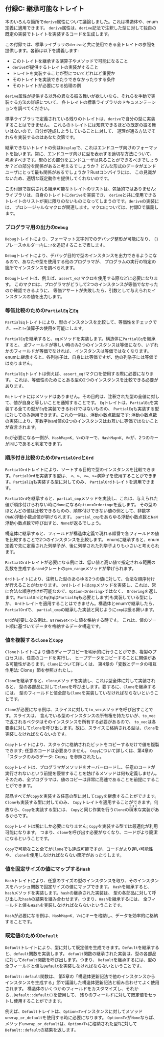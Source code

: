 <!-- ## Appendix C: Derivable Traits -->

## 付録C: 継承可能なトレイト

<!-- In various places in the book, we’ve discussed the `derive` attribute, which -->
<!-- you can apply to a struct or enum definition. The `derive` attribute generates -->
<!-- code that will implement a trait with its own default implementation on the -->
<!-- type you’ve annotated with the `derive` syntax. -->

本のいろんな箇所で`derive`属性について議論しました。これは構造体や、enum定義に適用できます。
`derive`属性は、`derive`記法で注釈した型に対して独自の既定の実装でトレイトを実装するコードを生成します。

<!-- In this appendix, we provide a reference of all the traits in the standard -->
<!-- library that you can use with `derive`. Each section covers: -->

この付録では、標準ライブラリの`derive`と共に使用できる全トレイトの参照を提供します。各節は以下を講義します:

<!-- * What operators and methods deriving this trait will enable -->
<!-- * What the implementation of the trait provided by `derive` does -->
<!-- * What implementing the trait signifies about the type -->
<!-- * The conditions in which you’re allowed or not allowed to implement the trait -->
<!-- * Examples of operations that require the trait -->

* このトレイトを継承する演算子やメソッドで可能になること
* `derive`が提供するトレイトの実装がすること
* トレイトを実装することが型についてどれほど重要か
* そのトレイトを実装できたりできなかったりする条件
* そのトレイトが必要になる処理の例

<!-- If you want different behavior than that provided by the `derive` attribute, -->
<!-- consult the standard library documentation for each trait for details on how to -->
<!-- manually implement them. -->

`derive`属性が提供する以外の異なる振る舞いが欲しいなら、それらを手動で実装する方法の詳細について、
各トレイトの標準ライブラリのドキュメンテーションを調べてください。

<!-- The rest of the traits defined in the standard library can’t be implemented on -->
<!-- your types using `derive`. These traits don’t have sensible default behavior, -->
<!-- so it’s up to you to implement them in the way that makes sense for what you’re -->
<!-- trying to accomplish. -->

標準ライブラリで定義されている残りのトレイトは、`derive`で自分の型に実装することはできません。
これらのトレイトには知覚できるほどの既定の振る舞いはないので、自分が達成しようしていることに対して、
道理が通る方法でそれらを実装するのはあなた次第です。

<!-- An example of a trait that can’t be derived is `Display`, which handles -->
<!-- formatting for end users. You should always consider the appropriate way to -->
<!-- display a type to an end user. What parts of the type should an end user be -->
<!-- allowed to see? What parts would they find relevant? What format of the data -->
<!-- would be most relevant to them? The Rust compiler doesn’t have this insight, so -->
<!-- it can’t provide appropriate default behavior for you. -->

継承できないトレイトの例は`Display`で、これはエンドユーザ向けのフォーマットを扱います。常に、エンドユーザ向けに型を表示する適切な方法について、
考慮すべきです。型のどの部分をエンドユーザは見ることができるべきでしょうか？どの部分を関係があると考えるでしょうか？
どんな形式のデータがエンドユーザにとって最も関係があるでしょうか？Rustコンパイラには、
この見識がないため、適切な既定動作を提供してくれないのです。

<!-- The list of derivable traits provided in this appendix is not comprehensive: -->
<!-- libraries can implement `derive` for their own traits, making the list of -->
<!-- traits you can use `derive` with truly open-ended. Implementing `derive` -->
<!-- involves using a procedural macro, which is covered in Appendix D. -->

この付録で提供される継承可能なトレイトのリストは、包括的ではありません: ライブラリは、自身のトレイトに`derive`を実装でき、
`derive`と共に使用できるトレイトのリストが実に限りのないものになってしまうのです。`derive`の実装には、
プロシージャルなマクロが関連します。マクロについては、付録Dで講義します。

<!-- ### `Debug` for Programmer Output -->

### プログラマ用の出力の`Debug`

<!-- The `Debug` trait enables debug formatting in format strings, which you -->
<!-- indicate by adding `:?` within `{}` placeholders. -->

`Debug`トレイトにより、フォーマット文字列でのデバッグ整形が可能になり、
`{}`プレースホルダー内に`:?`を追記することで表します。

<!-- The `Debug` trait allows you to print instances of a type for debugging -->
<!-- purposes, so you and other programmers using your type can inspect an instance -->
<!-- at a particular point in a program’s execution. -->

`Debug`トレイトにより、デバッグ目的で型のインスタンスを出力できるようになるので、あなたや型を使用する他のプログラマが、
プログラムの実行の特定の箇所でインスタンスを調べられます。

<!-- The `Debug` trait is required, for example, in use of the `assert_eq!` macro. -->
<!-- This macro prints the values of instances given as arguments if the equality -->
<!-- assertion fails so programmers can see why the two instances weren’t equal. -->

`Debug`トレイトは、例えば、`assert_eq!`マクロを使用する際などに必要になります。
このマクロは、プログラマがどうして2つのインスタンスが等価でなかったのか確認できるように、
等価アサートが失敗したら、引数として与えられたインスタンスの値を出力します。

<!-- ### `PartialEq` and `Eq` for Equality Comparisons -->

### 等価比較のための`PartialEq`と`Eq`

<!-- The `PartialEq` trait allows you to compare instances of a type to check for -->
<!-- equality and enables use of the `==` and `!=` operators. -->

`PartialEq`トレイトにより、型のインスタンスを比較して、等価性をチェックでき、`==`と`!=`演算子の使用を可能にします。

<!-- Deriving `PartialEq` implements the `eq` method. When `PartialEq` is derived on -->
<!-- structs, two instances are equal only if *all* fields are equal, and the -->
<!-- instances are not equal if any fields are not equal. When derived on enums, -->
<!-- each variant is equal to itself and not equal to the other variants. -->

`PartialEq`を継承すると、`eq`メソッドを実装します。構造体に`PartialEq`を継承すると、
*全*フィールドが等しい時のみ2つのインスタンスは等価になり、いずれかのフィールドが等価でなければ、
インスタンスは等価ではなくなります。enumに継承すると、各列挙子は、自身には等価ですが、他の列挙子には等価ではありません。

<!-- The `PartialEq` trait is required, for example, with the use of the -->
<!-- `assert_eq!` macro, which needs to be able to compare two instances of a type -->
<!-- for equality. -->

`PartialEq`トレイトは例えば、`assert_eq!`マクロを使用する際に必要になります。
これは、等価性のためにとある型の2つのインスタンスを比較できる必要があります。

<!-- The `Eq` trait has no methods. Its purpose is to signal that for every value of -->
<!-- the annotated type, the value is equal to itself. The `Eq` trait can only be -->
<!-- applied to types that also implement `PartialEq`, although not all types that -->
<!-- implement `PartialEq` can implement `Eq`. One example of this is floating point -->
<!-- number types: the implementation of floating point numbers states that two -->
<!-- instances of the not-a-number (`NaN`) value are not equal to each other. -->

`Eq`トレイトにはメソッドはありません。その目的は、注釈された型の全値に対して、値が自身と等しいことを通知することです。
`Eq`トレイトは、`PartialEq`を実装する全ての型が`Eq`を実装できるわけではないものの、
`PartialEq`も実装する型に対してのみ適用できます。これの一例は、浮動小数点数型です: 
浮動小数点数の実装により、非数字(`NaN`)値の2つのインスタンスはお互いに等価ではないことが宣言されます。

<!-- An example of when `Eq` is required is for keys in a `HashMap<K, V>` so the -->
<!-- `HashMap<K, V>` can tell whether two keys are the same. -->

`Eq`が必要になる一例が、`HashMap<K, V>`のキーで、`HashMap<K, V>`が、2つのキーが同じであると判定できます。

<!-- ### `PartialOrd` and `Ord` for Ordering Comparisons -->

### 順序付き比較のための`PartialOrd`と`Ord`

<!-- The `PartialOrd` trait allows you to compare instances of a type for sorting -->
<!-- purposes. A type that implements `PartialOrd` can be used with the `<`, `>`, -->
<!-- `<=`, and `>=` operators. You can only apply the `PartialOrd` trait to types -->
<!-- that also implement `PartialEq`. -->

`PartialOrd`トレイトにより、ソートする目的で型のインスタンスを比較できます。`PartialOrd`を実装する型は、
`<`、`>`、`<=`、`>=`演算子を使用することができます。`PartialEq`も実装する型に対してのみ、
`PartialOrd`トレイトを適用できます。

<!-- Deriving `PartialOrd` implements the `partial_cmp` method, which returns an -->
<!-- `Option<Ordering>` that will be `None` when the values given don’t produce an -->
<!-- ordering. An example of a value that doesn’t produce an ordering, even though -->
<!-- most values of that type can be compared, is the not-a-number (`NaN`) floating -->
<!-- point value. Calling `partial_cmp` with any floating point number and the `NaN` -->
<!-- floating point value will return `None`. -->

`PartialOrd`を継承すると、`partial_cmp`メソッドを実装し、これは、与えられた値が順序付けられない時に`None`になる`Option<Ordering>`を返します。
その型のほとんどの値は比較できるものの、順序付けできない値の例として、非数字(`NaN`)浮動小数点値が挙げられます。
`partial_cmp`をあらゆる浮動小数点数と`NaN`浮動小数点数で呼び出すと、`None`が返るでしょう。

<!-- When derived on structs, `PartialOrd` compares two instances by comparing the -->
<!-- value in each field in the order in which the fields appear in the struct -->
<!-- definition. When derived on enums, variants of the enum declared earlier in the -->
<!-- enum definition are considered less than the variants listed later. -->

構造体に継承すると、フィールドが構造体定義で現れる順番で各フィールドの値を比較することで2つのインスタンスを比較します。
enumに継承すると、enum定義で先に定義された列挙子が、後に列挙された列挙子よりも小さいと考えられます。

<!-- The `PartialOrd` trait is required, for example, for the `gen_range` method -->
<!-- from the `rand` crate that generates a random value in the range specified by a -->
<!-- low value and a high value. -->

`PartialOrd`トレイトが必要になる例には、低い値と高い値で指定される範囲の乱数を生成する`rand`クレートの`gen_range`メソッドが挙げられます。

<!-- The `Ord` trait allows you to know that for any two values of the annotated -->
<!-- type, a valid ordering will exist. The `Ord` trait implements the `cmp` method, -->
<!-- which returns an `Ordering` rather than an `Option<Ordering>` because a valid -->
<!-- ordering will always be possible. You can only apply the `Ord` trait to types -->
<!-- that also implement `PartialOrd` and `Eq` (and `Eq` requires `PartialEq`). When -->
<!-- derived on structs and enums, `cmp` behaves the same way as the derived -->
<!-- implementation for `partial_cmp` does with `PartialOrd`. -->

`Ord`トレイトにより、注釈した型のあらゆる2つの値に対して、合法な順序付けが行えることがわかります。
`Ord`トレイトは`cmp`メソッドを実装し、これは、常に合法な順序付けが可能なので、`Option<Ordering>`ではなく、
`Ordering`を返します。`PartialOrd`と`Eq`(`Eq`は`PartialEq`も必要とします)も実装している型にしか、
`Ord`トレイトを適用することはできません。構造体とenumで継承したら、`PartialOrd`で、
`partial_cmp`の継承した実装と同じように`cmp`は振る舞います。

<!-- An example of when `Ord` is required is when storing values in a `BTreeSet<T>`, -->
<!-- a data structure that stores data based on the sort order of the values. -->

`Ord`が必要になる例は、`BTreeSet<T>`に値を格納する時です。
これは、値のソート順に基づいてデータを格納するデータ構造です。

<!-- ### `Clone` and `Copy` for Duplicating Values -->

### 値を複製する`Clone`と`Copy`

<!-- The `Clone` trait allows you to explicitly create a deep copy of a value, and -->
<!-- the duplication process might involve running arbitrary code and copying heap -->
<!-- data. See the “Ways Variables and Data Interact: Clone” section in Chapter 4 -->
<!-- for more information on `Clone`. -->

`Clone`トレイトにより値のディープコピーを明示的に行うことができ、複製のプロセスは、任意のコードを実行し、
ヒープデータをコピーすることに関係がある可能性があります。`Clone`について詳しくは、
第4章の「変数とデータの相互作用法: Clone」節を参照されたし。

<!-- Deriving `Clone` implements the `clone` method, which when implemented for the -->
<!-- whole type, calls `clone` on each of the parts of the type. This means all the -->
<!-- fields or values in the type must also implement `Clone` to derive `Clone`. -->

`Clone`を継承すると、`clone`メソッドを実装し、これは型全体に対して実装されると、
型の各部品に対して`clone`を呼び出します。要するに、`Clone`を継承するには、
型のフィールドと値全部も`Clone`を実装していなければならないということです。

<!-- An example of when `Clone` is required is when calling the `to_vec` method on a -->
<!-- slice. The slice doesn’t own the type instances it contains, but the vector -->
<!-- returned from `to_vec` will need to own its instances, so `to_vec` calls -->
<!-- `clone` on each item. Thus, the type stored in the slice must implement `Clone`. -->

`Clone`が必要になる例は、スライスに対して`to_vec`メソッドを呼び出すことです。スライスは、
含んでいる型のインスタンスの所有権を持たないが、`to_vec`で返されるベクタはそのインスタンスを所有する必要があるので、
`to_vec`は各要素に対して`clone`を呼び出します。故に、スライスに格納される型は、`Clone`を実装しなければならないのです。

<!-- The `Copy` trait allows you to duplicate a value by only copying bits stored on -->
<!-- the stack; no arbitrary code is necessary. See the “Stack-Only Data: Copy” -->
<!-- section in Chapter 4 for more information on `Copy`. -->

`Copy`トレイトにより、スタックに格納されたビットをコピーするだけで値を複製できます; 任意のコードは必要ありません。
`Copy`について詳しくは、第4章の「スタックのみのデータ: Copy」を参照されたし。

<!-- The `Copy` trait doesn’t define any methods to prevent programmers from -->
<!-- overloading those methods and violating the assumption that no arbitrary code -->
<!-- is being run. That way, all programmers can assume that copying a value will be -->
<!-- very fast. -->

`Copy`トレイトは、プログラマがメソッドをオーバーロードし、任意のコードが実行されないという前提を侵害することを妨げるメソッドは何も定義しません。
そのため、全プログラマは、値のコピーは非常に高速であることを前提にすることができます。

<!-- You can derive `Copy` on any type whose parts all implement `Copy`. You can -->
<!-- only apply the `Copy` trait to types that also implement `Clone`, because a -->
<!-- type that implements `Copy` has a trivial implementation of `Clone` that -->
<!-- performs the same task as `Copy`. -->

部品すべてが`Copy`を実装する任意の型に対して`Copy`を継承することができます。`Clone`も実装する型に対してのみ、
`Copy`トレイトを適用することができます。何故なら、`Copy`を実装する型には、
`Copy`と同じ作業を行う`Clone`の<ruby>瑣末<rp>(</rp><rt>さまつ</rt><rp>)</rp></ruby>な実装があるからです。

<!-- The `Copy` trait is rarely required; types that implement `Copy` have -->
<!-- optimizations available, meaning you don’t have to call `clone`, which makes -->
<!-- the code more concise. -->

`Copy`トレイトは稀にしか必要になりません; `Copy`を実装する型では最適化が利用可能になります。
つまり、`clone`を呼び出す必要がなくなり、コードがより簡潔になるということです。

<!-- Everything possible with `Copy` you can also accomplish with `Clone`, but the -->
<!-- code might be slower or have to use `clone` in places. -->

`Copy`で可能なこと全てが`Clone`でも達成可能ですが、コードがより遅い可能性や、
`clone`を使用しなければならない箇所があったりします。

<!-- ### `Hash` for Mapping a Value to a Value of Fixed Size -->

### 値を固定サイズの値にマップする`Hash`

<!-- The `Hash` trait allows you to take an instance of a type of arbitrary size and -->
<!-- map that instance to a value of fixed size using a hash function. Deriving -->
<!-- `Hash` implements the `hash` method. The derived implementation of the `hash` -->
<!-- method combines the result of calling `hash` on each of the parts of the type, -->
<!-- meaning all fields or values must also implement `Hash` to derive `Hash`. -->

`Hash`トレイトにより、任意のサイズの型のインスタンスを取り、そのインスタンスをハッシュ関数で固定サイズの値にマップできます。
`Hash`を継承すると、`hash`メソッドを実装します。`hash`の継承された実装は、
型の各部品に対して呼び出した`hash`の結果を組み合わせます。つまり、`Hash`を継承するには、
全フィールドと値も`Hash`を実装しなければならないということです。

<!-- An example of when `Hash` is required is in storing keys in a `HashMap<K, V>` -->
<!-- to store data efficiently. -->

`Hash`が必要になる例は、`HashMap<K, V>`にキーを格納し、データを効率的に格納することです。

<!-- ### `Default` for Default Values -->

### 既定値のための`Default`

<!-- The `Default` trait allows you to create a default value for a type. Deriving -->
<!-- `Default` implements the `default` function. The derived implementation of the -->
<!-- `default` function calls the `default` function on each part of the type, -->
<!-- meaning all fields or values in the type must also implement `Default` to -->
<!-- derive `Default.` -->

`Default`トレイトにより、型に対して既定値を生成できます。`Default`を継承すると、`default`関数を実装します。
`default`関数の継承された実装は、型の各部品に対して`default`関数を呼び出します。つまり、
`Default`を継承するには、型の全フィールドと値も`Default`を実装しなければならないということです。

<!-- The `Default::default` function is commonly used in combination with the struct -->
<!-- update syntax discussed in the “Creating Instances From Other Instances With -->
<!-- Struct Update Syntax” section in Chapter 5. You can customize a few fields of a -->
<!-- struct and then set and use a default value for the rest of the fields by using -->
<!-- `..Default::default()`. -->

`Default::default`関数は、
第5章の「構造体更新記法で他のインスタンスからインスタンスを生成する」節で議論した構造体更新記法と組み合わせてよく使用されます。
構造体のいくつかのフィールドをカスタマイズし、それから`..Default::default()`を使用して、
残りのフィールドに対して既定値をセットし使用することができます。

<!-- The `Default` trait is required when you use the method `unwrap_or_default` on -->
<!-- `Option<T>` instances, for example. If the `Option<T>` is `None`, the method -->
<!-- `unwrap_or_default` will return the result of `Default::default` for the type -->
<!-- `T` stored in the `Option<T>`. -->

例えば、`Default`トレイトは、`Option<T>`インスタンスに対してメソッド`unwrap_or_default`を使用する時に必要になります。
`Option<T>`が`None`ならば、メソッド`unwrap_or_default`は、`Option<T>`に格納された型`T`に対して`Default::default`の結果を返します。
